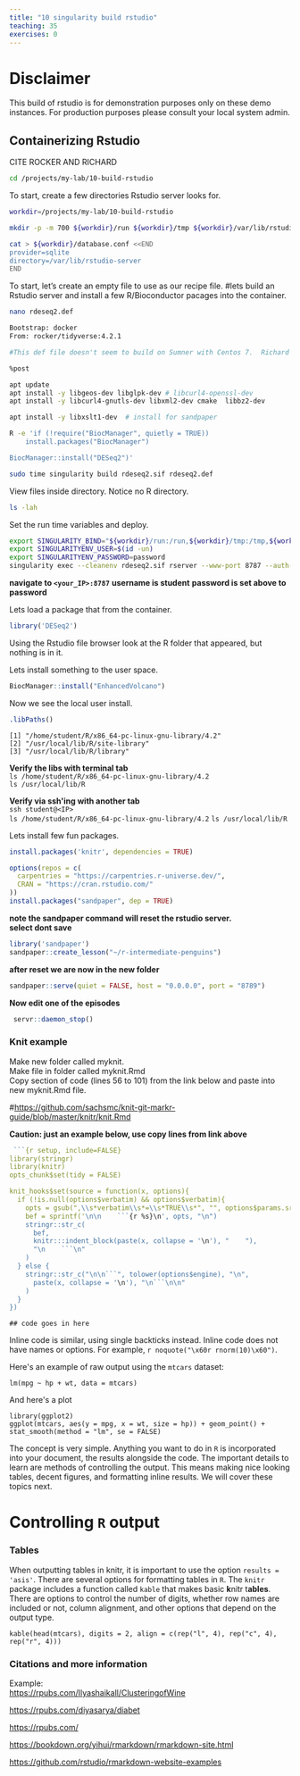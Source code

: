 ```yaml
---
title: "10 singularity build rstudio"
teaching: 35
exercises: 0
---
```


# Disclaimer 

This build of rstudio is for demonstration purposes only on these demo instances. For production purposes please consult your local system admin. 

## Containerizing Rstudio

CITE ROCKER AND RICHARD

```bash
cd /projects/my-lab/10-build-rstudio
```


To start, create a few directories Rstudio server looks for. 

```bash
workdir=/projects/my-lab/10-build-rstudio

mkdir -p -m 700 ${workdir}/run ${workdir}/tmp ${workdir}/var/lib/rstudio-server

cat > ${workdir}/database.conf <<END
provider=sqlite
directory=/var/lib/rstudio-server
END
```
To start, let’s create an empty file to use as our recipe file. 
#lets build an Rstudio server and install a few R/Bioconductor pacages into the container. 

```bash
nano rdeseq2.def
```

```bash
Bootstrap: docker
From: rocker/tidyverse:4.2.1

#This def file doesn't seem to build on Sumner with Centos 7.  Richard suggests building on an Ubuntu system but we will stick with Centos 7.

%post

apt update
apt install -y libgeos-dev libglpk-dev # libcurl4-openssl-dev
apt install -y libcurl4-gnutls-dev libxml2-dev cmake  libbz2-dev

apt install -y libxslt1-dev  # install for sandpaper

R -e 'if (!require("BiocManager", quietly = TRUE))
    install.packages("BiocManager")

BiocManager::install("DESeq2")'
```

```bash
sudo time singularity build rdeseq2.sif rdeseq2.def
```

View files inside directory. Notice no R directory.

```bash
ls -lah 
```

Set the run time variables and deploy.

```bash
export SINGULARITY_BIND="${workdir}/run:/run,${workdir}/tmp:/tmp,${workdir}/database.conf:/etc/rstudio/database.conf,${workdir}/var/lib/rstudio-server:/var/lib/rstudio-server"
export SINGULARITYENV_USER=$(id -un)
export SINGULARITYENV_PASSWORD=password
singularity exec --cleanenv rdeseq2.sif rserver --www-port 8787 --auth-none=0 --auth-pam-helper-path=pam-helper --auth-stay-signed-in-days=30 --auth-timeout-minutes=0 --server-user  "student"
```  

**navigate to ```<your_IP>:8787```**
**username is student**
**password is set above to password**


Lets load a package that from the container.

```R
library('DESeq2')
```

Using the Rstudio file browser look at the R folder that appeared, but nothing is in it.

Lets install something to the user space.

```R
BiocManager::install("EnhancedVolcano")
```

Now we see the local user install. 
```R
.libPaths()
```

```output
[1] "/home/student/R/x86_64-pc-linux-gnu-library/4.2"
[2] "/usr/local/lib/R/site-library"                  
[3] "/usr/local/lib/R/library"    
```



**Verify the libs with terminal tab**  
```ls /home/student/R/x86_64-pc-linux-gnu-library/4.2```  
```ls /usr/local/lib/R```  

**Verify via ssh'ing with another tab**  
```ssh student@<IP>```  
```ls /home/student/R/x86_64-pc-linux-gnu-library/4.2```
```ls /usr/local/lib/R```  

Lets install few fun packages.
```R
install.packages('knitr', dependencies = TRUE)
```

```R
options(repos = c(
  carpentries = "https://carpentries.r-universe.dev/", 
  CRAN = "https://cran.rstudio.com/"
))
install.packages("sandpaper", dep = TRUE)
```

**note the sandpaper command will reset the rstudio server.**  
**select dont save**  
```R
library('sandpaper')
sandpaper::create_lesson("~/r-intermediate-penguins")
```

**after reset we are now in the new folder**

```R
sandpaper::serve(quiet = FALSE, host = "0.0.0.0", port = "8789")
```

**Now edit one of the episodes**

```R
 servr::daemon_stop()
 ```

### Knit example

Make new folder called myknit.  
Make file in folder called myknit.Rmd  
Copy section of code (lines 56 to 101) from the link below and paste into new myknit.Rmd file. 

 #https://github.com/sachsmc/knit-git-markr-guide/blob/master/knitr/knit.Rmd

**Caution: just an example below, use copy lines from link above**

```R
 ```{r setup, include=FALSE}
library(stringr)
library(knitr)
opts_chunk$set(tidy = FALSE)

knit_hooks$set(source = function(x, options){
  if (!is.null(options$verbatim) && options$verbatim){
    opts = gsub(",\\s*verbatim\\s*=\\s*TRUE\\s*", "", options$params.src)
    bef = sprintf('\n\n    ```{r %s}\n', opts, "\n")
    stringr::str_c(
      bef, 
      knitr:::indent_block(paste(x, collapse = '\n'), "    "), 
      "\n    ```\n"
    )
  } else {
    stringr::str_c("\n\n```", tolower(options$engine), "\n", 
      paste(x, collapse = '\n'), "\n```\n\n"
    )
  }
})
```

```{r my-first-chunk, results='asis', verbatim = TRUE} 
## code goes in here
```

Inline code is similar, using single backticks instead. Inline code does not have names or options. For example,  `r noquote("\x60r rnorm(10)\x60")`. 

Here's an example of raw output using the `mtcars` dataset:

```{r mtcars-example, verbatim = TRUE}
lm(mpg ~ hp + wt, data = mtcars)
```

And here's a plot

```{r mt-plot, verbatim = TRUE}
library(ggplot2)
ggplot(mtcars, aes(y = mpg, x = wt, size = hp)) + geom_point() + stat_smooth(method = "lm", se = FALSE)
```

The concept is very simple. Anything you want to do in `R` is incorporated into your document, the results alongside the code. The important details to learn are methods of controlling the output. This means making nice looking tables, decent figures, and formatting inline results. We will cover these topics next. 

Controlling `R` output
========================

### Tables

When outputting tables in knitr, it is important to use the option `results = 'asis'`. There are several options for formatting tables in `R`. The `knitr` package includes a function called `kable` that makes basic **k**nitr t**ables**. There are options to control the number of digits, whether row names are included or not, column alignment, and other options that depend on the output type. 

```{r kable, results = 'asis', verbatim = TRUE}
kable(head(mtcars), digits = 2, align = c(rep("l", 4), rep("c", 4), rep("r", 4)))
```

### Citations and more information

Example:  
https://rpubs.com/Ilyashaikall/ClusteringofWine

https://rpubs.com/diyasarya/diabet

https://rpubs.com/

https://bookdown.org/yihui/rmarkdown/rmarkdown-site.html

https://github.com/rstudio/rmarkdown-website-examples

